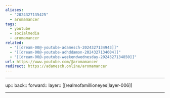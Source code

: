 ```yaml
---
aliases:
  - "2024327135425"
  - aromamancer
tags:
  - youtube
  - socialmedia
  - aromamancer
related:
  - "[[dream-00@-youtube-adamesch-2024327134943]]"
  - "[[dream-00@-youtube-adhddæmon-2024327134604]]"
  - "[[dream-00@-youtube-weekendwednesday-2024327134850]]"
url: https://www.youtube.com/@aromamancer
redirect: https://adamesch.online/aromamancer
---
```




***

up:: 
back:: 
forward:: 
layer:: [[realmofamillioneyes|layer-006]]

***
